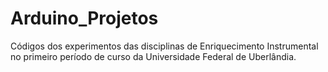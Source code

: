 # Arduino_Projetos

Códigos dos experimentos das disciplinas de Enriquecimento Instrumental no primeiro período de curso da Universidade Federal de Uberlândia.
